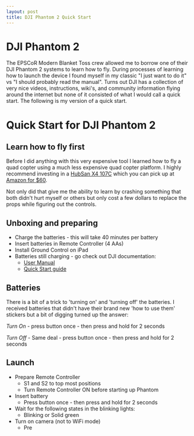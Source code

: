 ```yaml
---
layout: post
title: DJI Phantom 2 Quick Start
---
```


# DJI Phantom 2

The EPSCoR Modern Blanket Toss crew allowed me to borrow one of their DJI
Phantom 2 systems to learn how to fly. During processes of learning how
to launch the device I found myself in my classic "I just want to do it" vs
"I should probably read the manual".  Turns out DJI has a collection of very
nice videos, instructions, wiki's, and community information flying around the
internet but none of it consisted of what I would call a quick start. The
following is my version of a quick start.

# Quick Start for DJI Phantom 2

## Learn how to fly first

Before I did anything with this very expensive tool I learned how to fly
a quad copter using a much less expensive quad copter platform.  I highly
recommend investing in a
[HubSan X4 107C](http://www.hubsan.com/products/HELICOPTER/H107C.htm) which you
can pick up at
[Amazon for $60](http://www.amazon.com/Hubsan-H107C-2-4G-Quadcopter-Camera/dp/B00EXBDWZC/ref=sr_1_1?ie=UTF8&qid=1402872076&sr=8-1&keywords=hubsan+107c).

Not only did that give me the ability to learn by crashing something that both
didn't hurt myself or others but only cost a few dollars to replace the props
while figuring out the controls.

## Unboxing and preparing
* Charge the batteries - this will take 40 minutes per battery
* Insert batteries in Remote Controller (4 AAs)
* Install Ground Control on iPad
* Batteries still charging - go check out DJI documentation:
  * [User Manual](http://www.dji.com/product/phantom-2/download)
  * [Quick Start guide](http://download.dji-innovations.com/downloads/phantom_2/en/PHANTOM2_Quick_Start_Guide_en.pdf)

## Batteries

There is a bit of a trick to 'turning on' and 'turning off' the batteries.  I
received batteries that didn't have their brand new 'how to use them' stickers
but a bit of digging turned up the answer:

*Turn On* - press button once - then press and hold for 2 seconds

*Turn Off* - Same deal - press button once - then press and hold for 2 seconds

## Launch

* Prepare Remote Controller
  * S1 and S2 to top most positions
  * Turn Remote Controller ON before starting up Phantom
* Insert battery
  * Press button once - then press and hold for 2 seconds
* Wait for the following states in the blinking lights:
  * Blinking or Solid green
* Turn on camera (not to WiFi mode)
  * Pre
